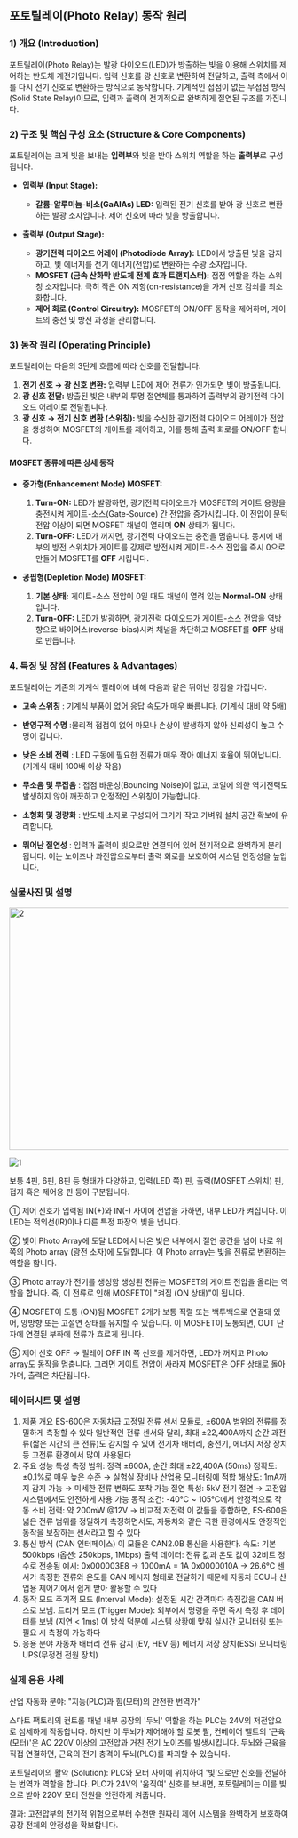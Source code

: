 ## 포토릴레이(Photo Relay) 동작 원리


### 1) 개요 (Introduction)

포토릴레이(Photo Relay)는 발광 다이오드(LED)가 방출하는 빛을 이용해 스위치를 제어하는 반도체 계전기입니다. 입력 신호를 광 신호로 변환하여 전달하고, 출력 측에서 이를 다시 전기 신호로 변환하는 방식으로 동작합니다. 기계적인 접점이 없는 무접점 방식(Solid State Relay)이므로, 입력과 출력이 전기적으로 완벽하게 절연된 구조를 가집니다.

### 2) 구조 및 핵심 구성 요소 (Structure & Core Components)

포토릴레이는 크게 빛을 보내는 **입력부**와 빛을 받아 스위치 역할을 하는 **출력부**로 구성됩니다.

*   **입력부 (Input Stage):**
    *   **갈륨-알루미늄-비소(GaAlAs) LED:** 입력된 전기 신호를 받아 광 신호로 변환하는 발광 소자입니다. 제어 신호에 따라 빛을 방출합니다.

*   **출력부 (Output Stage):**
    *   **광기전력 다이오드 어레이 (Photodiode Array):** LED에서 방출된 빛을 감지하고, 빛 에너지를 전기 에너지(전압)로 변환하는 수광 소자입니다.
    *   **MOSFET (금속 산화막 반도체 전계 효과 트랜지스터):** 접점 역할을 하는 스위칭 소자입니다. 극히 작은 ON 저항(on-resistance)을 가져 신호 감쇠를 최소화합니다.
    *   **제어 회로 (Control Circuitry):** MOSFET의 ON/OFF 동작을 제어하며, 게이트의 충전 및 방전 과정을 관리합니다.

### 3) 동작 원리 (Operating Principle)

포토릴레이는 다음의 3단계 흐름에 따라 신호를 전달합니다.

1.  **전기 신호 → 광 신호 변환:** 입력부 LED에 제어 전류가 인가되면 빛이 방출됩니다.
2.  **광 신호 전달:** 방출된 빛은 내부의 투명 절연체를 통과하여 출력부의 광기전력 다이오드 어레이로 전달됩니다.
3.  **광 신호 → 전기 신호 변환 (스위칭):** 빛을 수신한 광기전력 다이오드 어레이가 전압을 생성하여 MOSFET의 게이트를 제어하고, 이를 통해 출력 회로를 ON/OFF 합니다.

#### MOSFET 종류에 따른 상세 동작

*   **증가형(Enhancement Mode) MOSFET:**
    1.  **Turn-ON:** LED가 발광하면, 광기전력 다이오드가 MOSFET의 게이트 용량을 충전시켜 게이트-소스(Gate-Source) 간 전압을 증가시킵니다. 이 전압이 문턱 전압 이상이 되면 MOSFET 채널이 열리며 **ON** 상태가 됩니다.
    2.  **Turn-OFF:** LED가 꺼지면, 광기전력 다이오드는 충전을 멈춥니다. 동시에 내부의 방전 스위치가 게이트를 강제로 방전시켜 게이트-소스 전압을 즉시 0으로 만들어 MOSFET를 **OFF** 시킵니다.

*   **공핍형(Depletion Mode) MOSFET:**
    1.  **기본 상태:** 게이트-소스 전압이 0일 때도 채널이 열려 있는 **Normal-ON** 상태입니다.
    2.  **Turn-OFF:** LED가 발광하면, 광기전력 다이오드가 게이트-소스 전압을 역방향으로 바이어스(reverse-bias)시켜 채널을 차단하고 MOSFET를 **OFF** 상태로 만듭니다.

### 4. 특징 및 장점 (Features & Advantages)

포토릴레이는 기존의 기계식 릴레이에 비해 다음과 같은 뛰어난 장점을 가집니다.

- **고속 스위칭** : 기계식 부품이 없어 응답 속도가 매우 빠릅니다. (기계식 대비 약 5배)

- **반영구적 수명** :물리적 접점이 없어 마모나 손상이 발생하지 않아 신뢰성이 높고 수명이 깁니다.

- **낮은 소비 전력** : LED 구동에 필요한 전류가 매우 작아 에너지 효율이 뛰어납니다. (기계식 대비 100배 이상 작음)

- **무소음 및 무잡음** : 접점 바운싱(Bouncing Noise)이 없고, 코일에 의한 역기전력도 발생하지 않아 깨끗하고 안정적인 스위칭이 가능합니다.

- **소형화 및 경량화** : 반도체 소자로 구성되어 크기가 작고 가벼워 설치 공간 확보에 유리합니다.

- **뛰어난 절연성** : 입력과 출력이 빛으로만 연결되어 있어 전기적으로 완벽하게 분리됩니다. 이는 노이즈나 과전압으로부터 출력 회로를 보호하여 시스템 안정성을 높입니다.






### 실물사진 및 설명

<img width="582" height="436" alt="2" src="https://github.com/user-attachments/assets/81ea631a-8cac-4427-b950-362e257fa1d7" />

![1](https://github.com/user-attachments/assets/ae06ece3-bdcb-4368-b5a3-995d54a2138f)


보통 4핀, 6핀, 8핀 등 형태가 다양하고, 입력(LED 쪽) 핀, 출력(MOSFET 스위치) 핀, 접지 혹은 제어용 핀 등이 구분됩니다.

① 제어 신호가 입력됨
IN(+)와 IN(-) 사이에 전압을 가하면, 내부 LED가 켜집니다.
이 LED는 적외선(IR)이나 다른 특정 파장의 빛을 냅니다.

② 빛이 Photo Array에 도달
LED에서 나온 빛은 내부에서 절연 공간을 넘어 바로 위쪽의 Photo array (광전 소자)에 도달합니다.
이 Photo array는 빛을 전류로 변환하는 역할을 합니다.

③ Photo array가 전기를 생성함
생성된 전류는 MOSFET의 게이트 전압을 올리는 역할을 합니다.
즉, 이 전류로 인해 MOSFET이 "켜짐 (ON 상태)"이 됩니다.

④ MOSFET이 도통 (ON)됨
MOSFET 2개가 보통 직렬 또는 백투백으로 연결돼 있어,
양방향 또는 고절연 상태를 유지할 수 있습니다.
이 MOSFET이 도통되면, OUT 단자에 연결된 부하에 전류가 흐르게 됩니다.

⑤ 제어 신호 OFF → 릴레이 OFF
IN 쪽 신호를 제거하면, LED가 꺼지고 Photo array도 동작을 멈춥니다.
그러면 게이트 전압이 사라져 MOSFET은 OFF 상태로 돌아가며, 출력은 차단됩니다.


### 데이터시트 및 설명

1. 제품 개요
ES-600은 자동차급 고정밀 전류 센서 모듈로, ±600A 범위의 전류를 정밀하게 측정할 수 있다
일반적인 전류 센서와 달리, 최대 ±22,400A까지 순간 과전류(짧은 시간의 큰 전류)도 감지할 수 있어
전기차 배터리, 충전기, 에너지 저장 장치 등 고전류 환경에서 많이 사용된다
2. 주요 성능 특성
측정 범위: 정격 ±600A, 순간 최대 ±22,400A (50ms)
정확도: ±0.1%로 매우 높은 수준 → 실험실 장비나 산업용 모니터링에 적합
해상도: 1mA까지 감지 가능 → 미세한 전류 변화도 포착 가능
절연 특성: 5kV 전기 절연 → 고전압 시스템에서도 안전하게 사용 가능
동작 조건: -40℃ ~ 105℃에서 안정적으로 작동
소비 전력: 약 200mW @12V → 비교적 저전력
이 값들을 종합하면, ES-600은 넓은 전류 범위를 정밀하게 측정하면서도,
자동차와 같은 극한 환경에서도 안정적인 동작을 보장하는 센서라고 할 수 있다
4. 통신 방식 (CAN 인터페이스)
이 모듈은 CAN2.0B 통신을 사용한다.
속도: 기본 500kbps (옵션: 250kbps, 1Mbps)
출력 데이터: 전류 값과 온도 값이 32비트 정수로 전송됨
예시:
0x000003E8 → 1000mA = 1A
0x0000010A → 26.6℃
센서가 측정한 전류와 온도를 CAN 메시지 형태로 전달하기 때문에
자동차 ECU나 산업용 제어기에서 쉽게 받아 활용할 수 있다
6. 동작 모드
주기적 모드 (Interval Mode): 설정된 시간 간격마다 측정값을 CAN 버스로 보냄.
트리거 모드 (Trigger Mode): 외부에서 명령을 주면 즉시 측정 후 데이터를 보냄 (지연 < 1ms)
이 방식 덕분에 시스템 상황에 맞춰 실시간 모니터링 또는 필요 시 측정이 가능하다
7. 응용 분야
자동차 배터리 전류 감지 (EV, HEV 등)
에너지 저장 장치(ESS) 모니터링
UPS(무정전 전원 장치)

### 실제 응용 사례

산업 자동화 분야: "지능(PLC)과 힘(모터)의 안전한 번역가"

스마트 팩토리의 컨트롤 패널 내부
공장의 '두뇌' 역할을 하는 PLC는 24V의 저전압으로 섬세하게 작동합니다.
하지만 이 두뇌가 제어해야 할 로봇 팔, 컨베이어 벨트의 '근육(모터)'은 AC 220V 이상의 고전압과 거친 전기 노이즈를 발생시킵니다.
두뇌와 근육을 직접 연결하면, 근육의 전기 충격이 두뇌(PLC)를 파괴할 수 있습니다.

포토릴레이의 활약 (Solution):
PLC와 모터 사이에 위치하여 '빛'으로만 신호를 전달하는 번역가 역할을 합니다.
PLC가 24V의 '움직여' 신호를 보내면, 포토릴레이는 이를 빛으로 받아 220V 모터 전원을 안전하게 켜줍니다.

결과: 고전압부의 전기적 위험으로부터 수천만 원짜리 제어 시스템을 완벽하게 보호하여 공장 전체의 안정성을 확보합니다.
